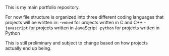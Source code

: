 This is my main portfolio repository.

For now file structure is organized into three different coding languages that projects will be written in:
-`embed` for projects written in C and C++
-`javascript` for projects written in JavaScript
-`python` for projects written in Python

This is still preliminary and subject to change based on how projects actually end up being.